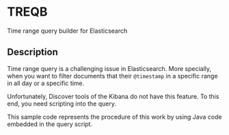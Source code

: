 # TREQB
Time range query builder for Elasticsearch

## Description

Time range query is a challenging issue in Elasticsearch. More specially, when you want to filter documents that their ```@timestamp``` in a specific range in all day or a specific time. 

Unfortunately, Discover tools of the Kibana do not have this feature. To this end, you need scripting into the query. 

This sample code represents the procedure of this work by using Java code embedded in the query script. 
